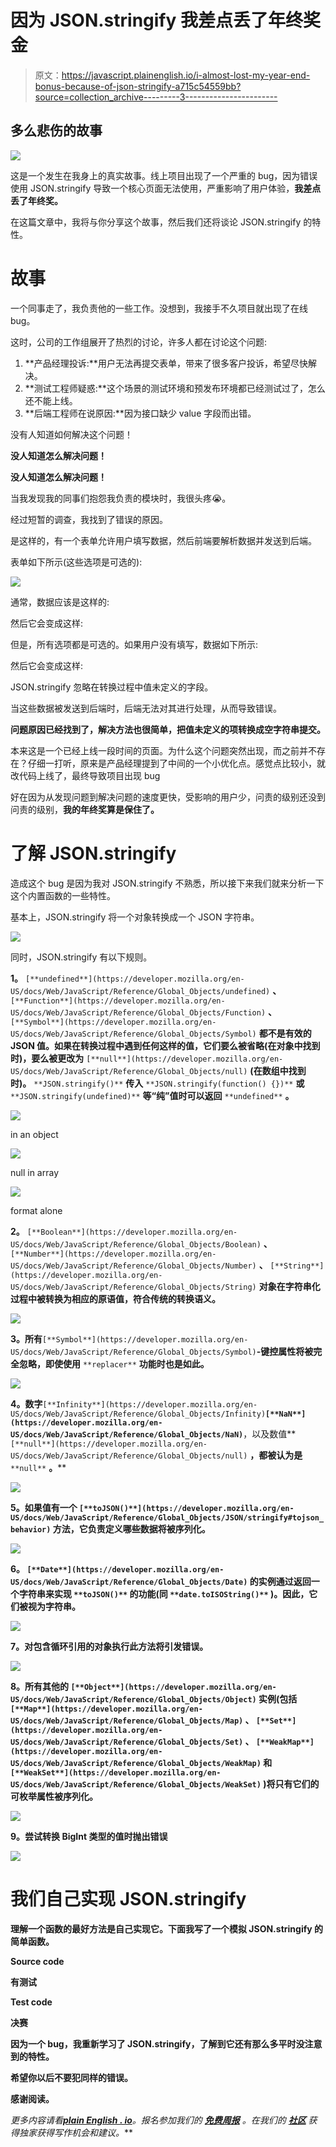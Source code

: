 # 因为 JSON.stringify 我差点丢了年终奖金

> 原文：<https://javascript.plainenglish.io/i-almost-lost-my-year-end-bonus-because-of-json-stringify-a715c54559bb?source=collection_archive---------3----------------------->

## 多么悲伤的故事

![](img/573433e84c81393d60069a4fd804c6ea.png)

这是一个发生在我身上的真实故事。线上项目出现了一个严重的 bug，因为错误使用 JSON.stringify 导致一个核心页面无法使用，严重影响了用户体验，**我差点丢了年终奖。**

在这篇文章中，我将与你分享这个故事，然后我们还将谈论 JSON.stringify 的特性。

# 故事

一个同事走了，我负责他的一些工作。没想到，我接手不久项目就出现了在线 bug。

这时，公司的工作组展开了热烈的讨论，许多人都在讨论这个问题:

1.  **产品经理投诉:**用户无法再提交表单，带来了很多客户投诉，希望尽快解决。
2.  **测试工程师疑惑:**这个场景的测试环境和预发布环境都已经测试过了，怎么还不能上线。
3.  **后端工程师在说原因:**因为接口缺少 value 字段而出错。

没有人知道如何解决这个问题！

**没人知道怎么解决问题！**

**没人知道怎么解决问题！**

当我发现我的同事们抱怨我负责的模块时，我很头疼😭。

经过短暂的调查，我找到了错误的原因。

是这样的，有一个表单允许用户填写数据，然后前端要解析数据并发送到后端。

表单如下所示(这些选项是可选的):

![](img/e4f7444c2d0b26702dde340d526996e4.png)

通常，数据应该是这样的:

然后它会变成这样:

但是，所有选项都是可选的。如果用户没有填写，数据如下所示:

然后它会变成这样:

JSON.stringify 忽略在转换过程中值未定义的字段。

当这些数据被发送到后端时，后端无法对其进行处理，从而导致错误。

**问题原因已经找到了，解决方法也很简单，把值未定义的项转换成空字符串提交。**

本来这是一个已经上线一段时间的页面。为什么这个问题突然出现，而之前并不存在？仔细一打听，原来是产品经理提到了中间的一个小优化点。感觉点比较小，就改代码上线了，最终导致项目出现 bug

好在因为从发现问题到解决问题的速度更快，受影响的用户少，问责的级别还没到问责的级别，**我的年终奖算是保住了。**

# 了解 **JSON.stringify**

造成这个 bug 是因为我对 JSON.stringify 不熟悉，所以接下来我们就来分析一下这个内置函数的一些特性。

基本上，JSON.stringify 将一个对象转换成一个 JSON 字符串。

![](img/76509c5704f51b667c5e3244c60c6c94.png)

同时，JSON.stringify 有以下规则。

**1。** `[**undefined**](https://developer.mozilla.org/en-US/docs/Web/JavaScript/Reference/Global_Objects/undefined)` **、** `[**Function**](https://developer.mozilla.org/en-US/docs/Web/JavaScript/Reference/Global_Objects/Function)` **、** `[**Symbol**](https://developer.mozilla.org/en-US/docs/Web/JavaScript/Reference/Global_Objects/Symbol)` **都不是有效的 JSON 值。如果在转换过程中遇到任何这样的值，它们要么被省略(在对象中找到时)，要么被更改为** `[**null**](https://developer.mozilla.org/en-US/docs/Web/JavaScript/Reference/Global_Objects/null)` **(在数组中找到时)。** `**JSON.stringify()**` **传入** `**JSON.stringify(function() {})**` **或** `**JSON.stringify(undefined)**` **等“纯”值时可以返回** `**undefined**` **。**

![](img/caf65ad1a098ed8b03db1b6aedd99a52.png)

in an object

![](img/dc1376dd59f6df1051f22d160071f549.png)

null in array

![](img/2f36ef834b340066d5f740e3db93df1a.png)

format alone

**2。** `[**Boolean**](https://developer.mozilla.org/en-US/docs/Web/JavaScript/Reference/Global_Objects/Boolean)` **、** `[**Number**](https://developer.mozilla.org/en-US/docs/Web/JavaScript/Reference/Global_Objects/Number)` **、** `[**String**](https://developer.mozilla.org/en-US/docs/Web/JavaScript/Reference/Global_Objects/String)` **对象在字符串化过程中被转换为相应的原语值，符合传统的转换语义。**

![](img/011aacd12ad16e2be12dc4a27339135c.png)

**3。所有**`[**Symbol**](https://developer.mozilla.org/en-US/docs/Web/JavaScript/Reference/Global_Objects/Symbol)`**-键控属性将被完全忽略，即使使用** `**replacer**` **功能时也是如此。**

![](img/a39cd825d45744f5ab8252e9c8818cd9.png)

**4。数字**`[**Infinity**](https://developer.mozilla.org/en-US/docs/Web/JavaScript/Reference/Global_Objects/Infinity)`**`[**NaN**](https://developer.mozilla.org/en-US/docs/Web/JavaScript/Reference/Global_Objects/NaN)`**，以及数值** `[**null**](https://developer.mozilla.org/en-US/docs/Web/JavaScript/Reference/Global_Objects/null)` **，都被认为是** `**null**` **。****

**![](img/96298c9a33cca32ce7e0481ecb98de33.png)**

****5。如果值有一个** `[**toJSON()**](https://developer.mozilla.org/en-US/docs/Web/JavaScript/Reference/Global_Objects/JSON/stringify#tojson_behavior)` **方法，它负责定义哪些数据将被序列化。****

**![](img/b5a443da98da522c07907c25f956c153.png)**

****6。** `[**Date**](https://developer.mozilla.org/en-US/docs/Web/JavaScript/Reference/Global_Objects/Date)` **的实例通过返回一个字符串来实现** `**toJSON()**` **的功能(同** `**date.toISOString()**` **)。因此，它们被视为字符串。****

**![](img/fe0fa99c4601a2291febb983654e391a.png)**

****7。对包含循环引用的对象执行此方法将引发错误。****

**![](img/f3004e37341185b956f5844199e525bd.png)**

****8。所有其他的** `[**Object**](https://developer.mozilla.org/en-US/docs/Web/JavaScript/Reference/Global_Objects/Object)` **实例(包括** `[**Map**](https://developer.mozilla.org/en-US/docs/Web/JavaScript/Reference/Global_Objects/Map)` **、** `[**Set**](https://developer.mozilla.org/en-US/docs/Web/JavaScript/Reference/Global_Objects/Set)` **、** `[**WeakMap**](https://developer.mozilla.org/en-US/docs/Web/JavaScript/Reference/Global_Objects/WeakMap)` **和** `[**WeakSet**](https://developer.mozilla.org/en-US/docs/Web/JavaScript/Reference/Global_Objects/WeakSet)` **)将只有它们的可枚举属性被序列化。****

**![](img/7a06aab879f5637984d45d0083303836.png)**

****9。尝试转换 BigInt 类型的值时抛出错误****

**![](img/b825dcf16044a0b00a593d07c0a5cab3.png)**

# **我们自己实现 JSON.stringify**

**理解一个函数的最好方法是自己实现它。下面我写了一个模拟 JSON.stringify 的简单函数。**

****Source code****

****有测试****

**Test code**

****决赛****

**因为一个 bug，我重新学习了 JSON.stringify，了解到它还有那么多平时没注意到的特性。**

**希望你以后不要犯同样的错误。**

**感谢阅读。**

***更多内容请看*[***plain English . io***](http://plainenglish.io/)*。报名参加我们的* [***免费周报***](http://newsletter.plainenglish.io/) *。在我们的* [***社区***](https://discord.gg/GtDtUAvyhW) *获得独家获得写作机会和建议。***